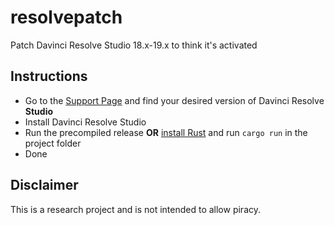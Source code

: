 # resolvepatch

Patch Davinci Resolve Studio 18.x-19.x to think it's activated

## Instructions

- Go to the [Support Page](https://www.blackmagicdesign.com/support/family/davinci-resolve-and-fusion) and find your desired version of Davinci Resolve **Studio**
- Install Davinci Resolve Studio
- Run the precompiled release **OR** [install Rust](https://rustup.rs/) and run `cargo run` in the project folder
- Done

## Disclaimer

This is a research project and is not intended to allow piracy.
